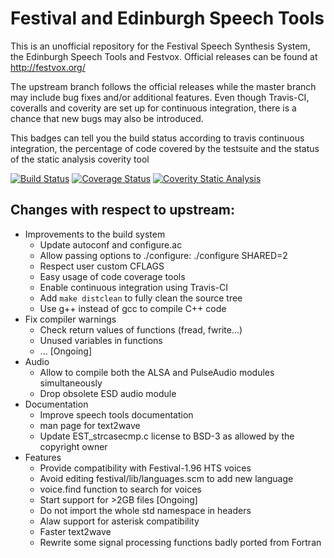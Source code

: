 Festival and Edinburgh Speech Tools
====================================

This is an unofficial repository for the Festival Speech Synthesis System,
the Edinburgh Speech Tools and Festvox. Official releases can be found
at http://festvox.org/

The upstream branch follows the official releases while the master branch
may include bug fixes and/or additional features. Even though Travis-CI,
coveralls and coverity are set up for continuous integration, there is
a chance that new bugs may also be introduced.

This badges can tell you the build status according to travis continuous
integration, the percentage of code covered by the testsuite and the status
of the static analysis coverity tool

[![Build Status](https://travis-ci.org/zeehio/festival_suite.svg?branch=master)](https://travis-ci.org/zeehio/festival_suite)
[![Coverage Status](https://coveralls.io/repos/zeehio/festival_suite/badge.svg?branch=master)](https://coveralls.io/r/zeehio/festival_suite?branch=master)
[![Coverity Static Analysis](https://scan.coverity.com/projects/3956/badge.svg)](https://scan.coverity.com/projects/3956)

## Changes with respect to upstream:

 - Improvements to the build system
   * Update autoconf and configure.ac
   * Allow passing options to ./configure: ./configure SHARED=2
   * Respect user custom CFLAGS
   * Easy usage of code coverage tools
   * Enable continuous integration using Travis-CI
   * Add `make distclean` to fully clean the source tree
   * Use g++ instead of gcc to compile C++ code 
 - Fix compiler warnings
   * Check return values of functions (fread, fwrite...)
   * Unused variables in functions
   * ... [Ongoing]
 - Audio
   * Allow to compile both the ALSA and PulseAudio modules simultaneously
   * Drop obsolete ESD audio module
 - Documentation
   * Improve speech tools documentation
   * man page for text2wave
   * Update EST_strcasecmp.c license to BSD-3 as allowed by the copyright owner
 - Features
   * Provide compatibility with Festival-1.96 HTS voices
   * Avoid editing festival/lib/languages.scm to add new language
   * voice.find function to search for voices
   * Start support for >2GB files [Ongoing]
   * Do not import the whole std namespace in headers
   * Alaw support for asterisk compatibility
   * Faster text2wave
   * Rewrite some signal processing functions badly ported from Fortran


